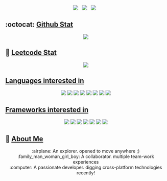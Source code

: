 <p align='center'>
<a href="https://dev.to/yansigit"><img src="https://img.shields.io/badge/dev.to-0A0A0A?style=for-the-badge&logo=dev.to&logoColor=white"></a>&nbsp;&nbsp;
<a href="https://www.linkedin.com/in/sbyoon/"><img src="https://img.shields.io/badge/LinkedIn-0077B5?style=for-the-badge&logo=linkedin&logoColor=white"></a>&nbsp;&nbsp;
<a href="https://yansigit.vercel.app/"><img src="https://img.shields.io/badge/GitHub-Blog-100000?style=for-the-badge&logo=github&logoColor=white"></a>&nbsp;&nbsp;
</p>

## :octocat: [Github Stat](https://github.com/yansigit#)

<p align='center'>
  <img src='https://github-readme-stats.vercel.app/api?username=yansigit&count_private=true&hide=stars&theme=codeSTACKr&show_icons=true&bg_color=101111&border_color=21262D' />
</p>

## 🧭 [Leetcode Stat](https://leetcode.com/yansigit)

<p align='center'>
  <img src='https://leetcard.jacoblin.cool/yansigit' />
</p>

## [Languages interested in](https://github.com/yansigit#)

<p align="center">
  <img src="https://img.shields.io/badge/go-%2300ADD8.svg?&style=for-the-badge&logo=go&logoColor=white"/>
  <img src="https://img.shields.io/badge/dart-%230175C2.svg?&style=for-the-badge&logo=dart&logoColor=white"/>
  <img src="https://img.shields.io/badge/java-%23ED8B00.svg?&style=for-the-badge&logo=java&logoColor=white"/>
  <img src="https://img.shields.io/badge/node.js%20-%2343853D.svg?&style=for-the-badge&logo=node.js&logoColor=white"/>
  <img src="https://img.shields.io/badge/python%20-%2314354C.svg?&style=for-the-badge&logo=python&logoColor=white"/>
  <img src="https://img.shields.io/badge/c%23%20-%23239120.svg?&style=for-the-badge&logo=c-sharp&logoColor=white"/>
  <img src="https://img.shields.io/badge/javascript%20-%23323330.svg?&style=for-the-badge&logo=javascript&logoColor=%23F7DF1E"/>
  <img src="https://img.shields.io/badge/kotlin-%230095D5.svg?style=for-the-badge&logo=kotlin&logoColor=white" />
</p>

## [Frameworks interested in](https://github.com/yansigit#)

<p align="center">
  <img src="https://img.shields.io/badge/react%20-%2320232a.svg?&style=for-the-badge&logo=react&logoColor=%2361DAFB"/>
  <img src="https://img.shields.io/badge/Flutter%20-%2302569B.svg?&style=for-the-badge&logo=Flutter&logoColor=white" />
  <img src="https://img.shields.io/badge/Android-3DDC84?style=for-the-badge&logo=android&logoColor=white" />
  <img src="https://img.shields.io/badge/Xamarin-3199DC?style=for-the-badge&logo=xamarin&logoColor=white" />
  <img src="https://img.shields.io/badge/blazor-%235C2D91.svg?style=for-the-badge&logo=blazor&logoColor=white" />
  <img src="https://img.shields.io/badge/DOTNET-180649?style=for-the-badge&logo=microsoft&logoColor=white" />
  <img src="https://img.shields.io/badge/angular-%23DD0031.svg?style=for-the-badge&logo=angular&logoColor=white" />
</p>

## 👋 [About Me](https://yansigit.vercel.app)
<p align="center">
  :airplane: An explorer. opened to move anywhere ;)<br>
  :family_man_woman_girl_boy: A collaborator. multiple team-work experiences<br>
  :computer: A passionate developer. digging cross-platform technologies recently!<br>
</p>
